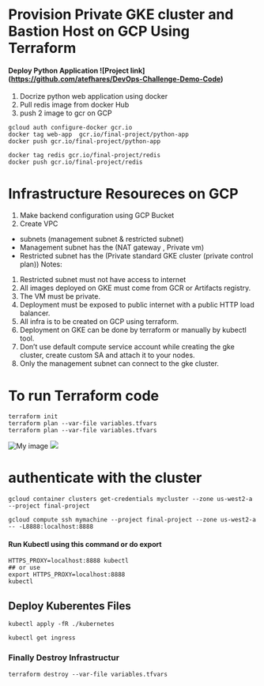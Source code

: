 # Provision Private GKE cluster and Bastion Host on GCP Using Terraform
#### Deploy Python Application ![Project link] (https://github.com/atefhares/DevOps-Challenge-Demo-Code)
1. Docrize python web application using docker 
2. Pull redis image from docker Hub 
3. push 2 image to gcr on GCP
```
gcloud auth configure-docker gcr.io
docker tag web-app  gcr.io/final-project/python-app
docker push gcr.io/final-project/python-app

docker tag redis gcr.io/final-project/redis
docker push gcr.io/final-project/redis

```
# Infrastructure Resoureces on GCP
1. Make backend configuration using GCP Bucket
2. Create VPC
* subnets (management subnet & restricted subnet)
* Management subnet has the (NAT gateway , Private vm)
* Restricted subnet has the (Private standard GKE cluster (private control plan))
Notes:
1. Restricted subnet must not have access to internet
2. All images deployed on GKE must come from GCR or Artifacts registry.
3. The VM must be private.
4. Deployment must be exposed to public internet with a public HTTP load balancer.
5. All infra is to be created on GCP using terraform.
6. Deployment on GKE can be done by terraform or manually by kubectl tool.
7. Don’t use default compute service account while creating the gke cluster, create
custom SA and attach it to your nodes.
8. Only the management subnet can connect to the gke cluster.

# To run Terraform code
```
terraform init
terraform plan --var-file variables.tfvars 
terraform plan --var-file variables.tfvars
```
![My image](Home/karim/Documents/GCP/Final_Project/GCP_Project_ITI/prove.png)
<img  src="Home/karim/Documents/GCP/Final_Project/GCP_Project_ITI/prove.png">
# authenticate with the cluster
```
gcloud container clusters get-credentials mycluster --zone us-west2-a --project final-project
```
```
gcloud compute ssh mymachine --project final-project --zone us-west2-a -- -L8888:localhost:8888
```
#### Run Kubectl using this command or do export
```
HTTPS_PROXY=localhost:8888 kubectl
## or use 
export HTTPS_PROXY=localhost:8888
kubectl
```

## Deploy Kuberentes Files
```
kubectl apply -fR ./kubernetes
```
```
kubectl get ingress
```

### Finally Destroy Infrastructur
```
terraform destroy --var-file variables.tfvars
```

